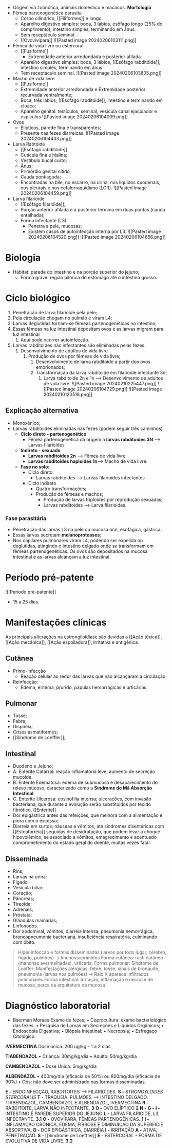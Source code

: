 * Origem via zoonótica, animais doméstico e macacos. 
**Morfologia**
* Fêmea partenogenética parasita
	* Corpo cilíndrico, [[Filiformes]] e longo. 
	* Aparelho digestivo simples: boca, 3 lábios, esôfago longo (25% do comprimento), intestino simples, terminando em ânus. 
	* Sem receptáculo seminal. 
	* [[Ovovivípara]]
	![[Pasted image 20240206103111.png]]
* Fêmea de vida livre ou estercoral
	* [[Fusiforme]]
		* Extremidade anterior arredondada e posterior afilada. 
	* Aparelho digestivo simples: boca, 3 lábios, [[Esôfago rabditóide]], intestino simples, terminando em ânus. 
	* Tem receptáculo seminal.
	![[Pasted image 20240206103805.png]]
* Macho de vida livre
	* [[Fusiforme]]
	* Extremidade anterior arredondada e Extremidade posterior recurvada ventralmente; 
	* Boca, três lábios; [[Esôfago rabditóide]], intestino e terminando em cloaca; 
	* Aparelho genital: testículos, seminal, vesícula canal ejaculador e espículos
	![[Pasted image 20240206104009.png]]
* Ovos
	* Elípticos, parede fina e transparentes;
	* Presente nas fezes diarreicas.
	![[Pasted image 20240206104433.png]]
* Larva Rabtóide
	* [[Esôfago rabditóide]]
	* Cutícula fina e hialina; 
	* Vestíbulo bucal curto; 
	* Ânus; 
	* Primórdio genital nítido; 
	* Cauda pontiaguda; 
	* Encontradas na bile, no escarro, na urina, nos líquidos duodenais, nos pleurais e nos cefalorraquidiano (LCR).
	![[Pasted image 20240206104459.png]]
* Larva filarioide 
	* [[Esôfago filarióide]];
	* Porção anterior afilada e a posterior termina em duas pontas (cauda entalhada); 
	* Forma infectante (L3)
		* Penetra a pele, mucosas; 
		* Existem casos de autoinfecção interna por L3. 
	![[Pasted image 20240206104520.png]]
	![[Pasted image 20240206104656.png]]
# Biologia 
* Hábitat: parede do intestino e na porção superior do jejuno; 
	* Forma grave: região pilórica do estômago até o intestino grosso. 
# Ciclo biológico 
1. Penetração de larva filarioide pela pele; 
2. Pela circulação chegam no pulmão e viram L4; 
3. Larvas deglutidas tornam-se fêmeas partenogenéticas no intestino; 
4. Essas fêmeas na luz intestinal depositam ovos e as larvas migram para luz intestinal
	1. Aqui pode ocorrer autoinfecção. 
5. Larvas rabditoides não infectantes são eliminadas pelas fezes. 
	1. Desenvolvimento de adultos de vida livre
		1. Produção de ovos por fêmeas de vida livre;
			1. Desenvolvimento de larva rabditoide a partir dos ovos embrionados;
			2. Transformação da larva rabditoide em filarioide infectante 3n; 
				1. Larva rabditoide 2n e 1n --> Desenvolvimento de adultos de vida livre. 
![[Pasted image 20240210225447.png]]
![[Pasted image 20240206104729.png]]
![[Pasted image 20240210120518.png]]
## Explicação alternativa
* Monoxênico; 
* Larvas rabditoides eliminadas nas fezes (podem seguir três caminhos)
	* **Ciclo direto - partenogenético** 
		* Fêmea partenogenética dá origem a **larvas rabditoides 3N** --> Larvas filarioides 
	* **Indireto - sexuado** 
		* **Larvas rabditoides 2n** --> Fêmea de vida livre. 
		* **Larvas rabditoides haploides 1n**--> Macho de vida livre. 
	* **Fase no solo:**
		* Ciclo direto: 
			* Larvas rabditoides --> Larvas filarioides infectantes 
		* Ciclo indireto 
			* Quatro transformações; 
			* Produção de fêmeas e machos; 
				* Produção de larvas triploides por reprodução sexuadas; 
				* Larvas rabditoides --> Larva filarioides. 
### Fase parasitária 
* Penetração das larvas L3 na pele ou mucosa oral, esofágica, gástrica;
* Essas larvas secretam **melanoproteases**; 
* Nos capilares pulmonares viram L4, podendo ser expelida ou deglutidas, atingindo o intestino delgado onde se transformam em fêmeas partenogenéticas. Os ovos são depositados na mucosa intestinal e as larvas alcançam a luz intestinal. 

# Período pré-patente
![[Período pré-patente]]
* 15 a 25 dias. 

# Manifestações clínicas
As principais alterações na estrongiloidíase são devidas a [[Ação tóxica]], [[Ação mecânica]], [[Ação espoliadora]], irritativa e antigênica. 

## Cutânea
* Primo-infecção
	* Reação celular ao redor das larvas que não alcançaram a circulação 
* Reinfecção:
	* Edema, eritema, prurido, pápulas hemorrágicas e urticárias.
## Pulmonar
* Tosse; 
* Febre; 
* Dispneia; 
* Crises asmatiformes;
* [[Síndrome de Loeffler]]; 
## Intestinal 
* Duodeno e Jejuno; 
* A. Enterite Catarral: reação inflamatória leve, aumento de secreção mucoide.
* B. Enterite Edematosa: edema de submucosa e desaparecimento do relevo mucoso, caracterizado como a **Síndrome de Má Absorção Intestinal.** 
* C. Enterite Ulcerosa: eosinofilia intensa; ulcerações, com invasão bacteriana, que durante a evolução serão substituídos por tecido fibrótico. 
[[Enterite]]
* Dor epigástrica antes das refeições, que melhora com a alimentação e piora com o excesso;
* Diarreia em surtos; náuseas e vômitos, até síndromes disentéricas com [[Esteatorréia]] seguidas de desidratação, que podem levar a choque hipovolêmico, se associado a vômitos, emagrecimento e acentuado comprometimento do estado geral do doente, muitas vezes fatal.
## Disseminada
* Rins; 
* Larvas na urina; 
* Fígado; 
* Vesícula biliar; 
* Coração; 
* Pâncreas; 
* Tireoíde; 
* Adrenais; 
* Próstata; 
* Glândulas mamárias; 
* Linfonodos. 
* Dor abdominal, vômitos, diarréia intensa, pneumonia hemorrágica, broncopneumonia bacteriana, insuficiência respiratória, culminando com óbito.

>Hiper infecção e formas disseminadas (larvas por todo lugar, cérebro, fígado, pulmões) -> Imunossuprimidos
>Forma cutânea: rash cutâneo (manchas avermelhadas), urticaria.
>Forma pulmonar: Síndrome de Loeffer: Manifestações alérgicas, febre, tosse, sinais de bronquite, pneumonia (larvas nos pulmões) -> Raio X aparece infiltrados pulmonares 
>Forma intestinal: Irritação, inflamação e necrose de mucosa, perca da arquitetura da mucosa

# Diagnóstico laboratorial 
 * Baerman Moraes
Exame de fezes; 
• Coprocultura: exame bacteriológico das fezes. 
• Pesquisa de Larvas em Secreções e Líquidos Orgânicos; 
• Endoscopia Digestiva; 
• Biópsia Intestinal;
• Necropsia; 
• Esfregaço Citológico.

**IVERMECTINA**
Dose única: 200 ug/kg - 1 a 2 dias

**TIABENDAZOL** 
• Criança: 30mg/kg/dia 
• Adulto: 50mg/kg/dia 

**CAMBENDAZOL**
• Dose Única: 5mg/kg/dia

**ALBENDAZOL** 
• 400mg/dia (eficácia de 50%) ou 800mg/dia (eficácia de 90%)
• Obs: não deve ser administrado nas formas disseminadas. 


**E -** ENDOINFECÇÃO, RABDITOITES --> FILARIOIDES.
**S -** *STRONGYLOIDES STERCORALIS*
**T -** TRAQUEIA. PULMÕES --> INTESTINO DELGADO. TIABENDAZOL, CAMBENDAZOL E ALBENDAZOL, IVERMECTINA
**R -** RABDITOITE, LARVA NÃO INFECTANTE. **3**
**O -** OVO ELÍPTICO **2**
**N -** 
**G -** 
**I -** INTESTINO E PAREDE SUPERIOR DO JEJUNO
**L -** LARVA FILARIOIDE, L3, INFECTANTE. **3.1**
**O -** OVOVÍPARA, FÊMEAS PARTENOGÊNICAS. **1**
**I -** INFLAMAÇÃO CRÔNICA, EDEMA, FIBROSE E DIMINUIÇÃO DA SUPERFÍCIE ABSORTIVA.
**D -** DOR EPIGÁSTRICA, DIARRÉIA
**I -** IRRITAÇÃO
**A -** ATIVA, PENETRAÇÃO.
**S -** [[Síndrome de Loeffler]]
**E -** ESTERCORAL - FORMA DE EVOLUTIVA DE VIDA LIVRE. **3.2**